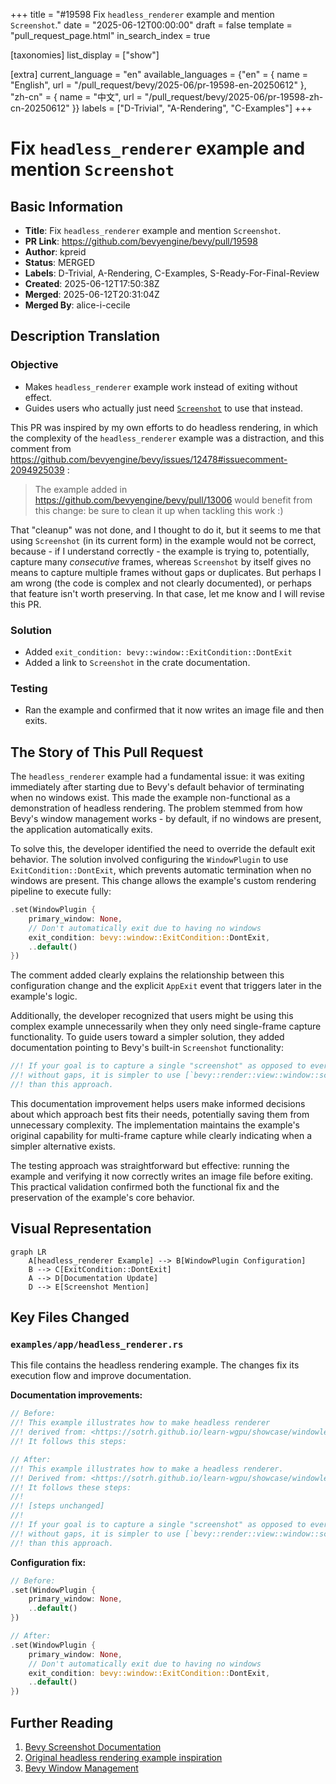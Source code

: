 +++
title = "#19598 Fix `headless_renderer` example and mention `Screenshot`."
date = "2025-06-12T00:00:00"
draft = false
template = "pull_request_page.html"
in_search_index = true

[taxonomies]
list_display = ["show"]

[extra]
current_language = "en"
available_languages = {"en" = { name = "English", url = "/pull_request/bevy/2025-06/pr-19598-en-20250612" }, "zh-cn" = { name = "中文", url = "/pull_request/bevy/2025-06/pr-19598-zh-cn-20250612" }}
labels = ["D-Trivial", "A-Rendering", "C-Examples"]
+++

# Fix `headless_renderer` example and mention `Screenshot`

## Basic Information
- **Title**: Fix `headless_renderer` example and mention `Screenshot`.
- **PR Link**: https://github.com/bevyengine/bevy/pull/19598
- **Author**: kpreid
- **Status**: MERGED
- **Labels**: D-Trivial, A-Rendering, C-Examples, S-Ready-For-Final-Review
- **Created**: 2025-06-12T17:50:38Z
- **Merged**: 2025-06-12T20:31:04Z
- **Merged By**: alice-i-cecile

## Description Translation
### Objective

- Makes `headless_renderer` example work instead of exiting without effect.
- Guides users who actually just need [`Screenshot`](https://docs.rs/bevy/0.16.1/bevy/render/view/window/screenshot/struct.Screenshot.html) to use that instead.

This PR was inspired by my own efforts to do headless rendering, in which the complexity of the `headless_renderer` example was a distraction, and this comment from https://github.com/bevyengine/bevy/issues/12478#issuecomment-2094925039 :

> The example added in https://github.com/bevyengine/bevy/pull/13006 would benefit from this change: be sure to clean it up when tackling this work :)

That "cleanup" was not done, and I thought to do it, but it seems to me that using `Screenshot` (in its current form) in the example would not be correct, because - if I understand correctly - the example is trying to, potentially, capture many *consecutive* frames, whereas `Screenshot` by itself gives no means to capture multiple frames without gaps or duplicates. But perhaps I am wrong (the code is complex and not clearly documented), or perhaps that feature isn't worth preserving. In that case, let me know and I will revise this PR.

### Solution

- Added `exit_condition: bevy::window::ExitCondition::DontExit`
- Added a link to `Screenshot` in the crate documentation.

### Testing

- Ran the example and confirmed that it now writes an image file and then exits.

## The Story of This Pull Request

The `headless_renderer` example had a fundamental issue: it was exiting immediately after starting due to Bevy's default behavior of terminating when no windows exist. This made the example non-functional as a demonstration of headless rendering. The problem stemmed from how Bevy's window management works - by default, if no windows are present, the application automatically exits.

To solve this, the developer identified the need to override the default exit behavior. The solution involved configuring the `WindowPlugin` to use `ExitCondition::DontExit`, which prevents automatic termination when no windows are present. This change allows the example's custom rendering pipeline to execute fully:

```rust
.set(WindowPlugin {
    primary_window: None,
    // Don't automatically exit due to having no windows
    exit_condition: bevy::window::ExitCondition::DontExit,
    ..default()
})
```

The comment added clearly explains the relationship between this configuration change and the explicit `AppExit` event that triggers later in the example's logic.

Additionally, the developer recognized that users might be using this complex example unnecessarily when they only need single-frame capture functionality. To guide users toward a simpler solution, they added documentation pointing to Bevy's built-in `Screenshot` functionality:

```rust
//! If your goal is to capture a single "screenshot" as opposed to every single rendered frame
//! without gaps, it is simpler to use [`bevy::render::view::window::screenshot::Screenshot`]
//! than this approach.
```

This documentation improvement helps users make informed decisions about which approach best fits their needs, potentially saving them from unnecessary complexity. The implementation maintains the example's original capability for multi-frame capture while clearly indicating when a simpler alternative exists.

The testing approach was straightforward but effective: running the example and verifying it now correctly writes an image file before exiting. This practical validation confirmed both the functional fix and the preservation of the example's core behavior.

## Visual Representation

```mermaid
graph LR
    A[headless_renderer Example] --> B[WindowPlugin Configuration]
    B --> C[ExitCondition::DontExit]
    A --> D[Documentation Update]
    D --> E[Screenshot Mention]
```

## Key Files Changed

### `examples/app/headless_renderer.rs`
This file contains the headless rendering example. The changes fix its execution flow and improve documentation.

**Documentation improvements:**
```rust
// Before:
//! This example illustrates how to make headless renderer
//! derived from: <https://sotrh.github.io/learn-wgpu/showcase/windowless/#a-triangle-without-a-window>
//! It follows this steps:

// After:
//! This example illustrates how to make a headless renderer.
//! Derived from: <https://sotrh.github.io/learn-wgpu/showcase/windowless/#a-triangle-without-a-window>
//! It follows these steps:
//!
//! [steps unchanged]
//!
//! If your goal is to capture a single "screenshot" as opposed to every single rendered frame
//! without gaps, it is simpler to use [`bevy::render::view::window::screenshot::Screenshot`]
//! than this approach.
```

**Configuration fix:**
```rust
// Before:
.set(WindowPlugin {
    primary_window: None,
    ..default()
})

// After:
.set(WindowPlugin {
    primary_window: None,
    // Don't automatically exit due to having no windows
    exit_condition: bevy::window::ExitCondition::DontExit,
    ..default()
})
```

## Further Reading
1. [Bevy Screenshot Documentation](https://docs.rs/bevy/0.16.1/bevy/render/view/window/screenshot/struct.Screenshot.html)
2. [Original headless rendering example inspiration](https://sotrh.github.io/learn-wgpu/showcase/windowless/#a-triangle-without-a-window)
3. [Bevy Window Management](https://github.com/bevyengine/bevy/blob/main/crates/bevy_window/src/window.rs)